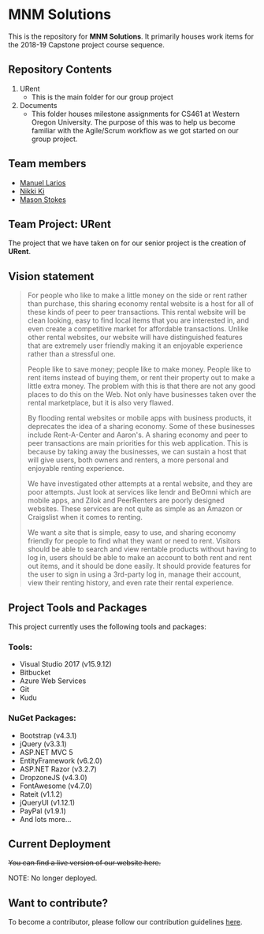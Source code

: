 # MNM Solutions

This is the repository for **MNM Solutions**. It primarily houses work items for the 2018-19 Capstone project course sequence.

## Repository Contents
1. URent
    * This is the main folder for our group project
2. Documents
    * This folder houses milestone assignments for CS461 at Western Oregon University. The purpose of this was to help us become familiar with the Agile/Scrum workflow as we got started on our group project.

## Team members 
* [Manuel Larios](https://www.github.com/mlarios1)
* [Nikki Ki](https://www.github.com/nki13)
* [Mason Stokes](https://www.github.com/masonstokes)

## Team Project: URent
The project that we have taken on for our senior project is the creation of **URent**.

## Vision statement
> For people who like to make a little money on the side or rent rather than purchase, this sharing economy rental website is a host for all of these kinds of peer to peer transactions. This rental website will be clean looking, easy to find local items that you are interested in, and even create a competitive market for affordable transactions. Unlike other rental websites, our website will have distinguished features that are extremely user friendly making it an enjoyable experience rather than a stressful one.
>
> People like to save money; people like to make money. People like to rent items instead of buying them, or rent their property out to make a little extra money. The problem with this is that there are not any good places to do this on the Web. Not only have businesses taken over the rental marketplace, but it is also very flawed.
>
> By flooding rental websites or mobile apps with business products, it deprecates the idea of a sharing economy. Some of these businesses include Rent-A-Center and Aaron's.  A sharing economy and peer to peer transactions are main priorities for this web application. This is because by taking away the businesses, we can sustain a host that will give users, both owners and renters, a more personal and enjoyable renting experience.
>
> We have investigated other attempts at a rental website, and they are poor attempts. Just look at services like lendr and BeOmni which are mobile apps, and Zilok and PeerRenters are poorly designed websites. These services are not quite as simple as an Amazon or Craigslist when it comes to renting.
>
> We want a site that is simple, easy to use, and sharing economy friendly for people to find what they want or need to rent. Visitors should be able to search and view rentable products without having to log in, users should be able to make an account to both rent and rent out items, and it should be done easily. It should provide features for the user to sign in using a 3rd-party log in, manage their account, view their renting history, and even rate their rental experience.

## Project Tools and Packages
This project currently uses the following tools and packages:

### Tools:
* Visual Studio 2017 (v15.9.12)
* Bitbucket
* Azure Web Services
* Git
* Kudu

### NuGet Packages:
* Bootstrap (v4.3.1)
* jQuery (v3.3.1) 
* ASP.NET MVC 5
* EntityFramework (v6.2.0)
* ASP.NET Razor (v3.2.7)
* DropzoneJS (v4.3.0)
* FontAwesome (v4.7.0)
* Rateit (v1.1.2)
* jQueryUI (v1.12.1)
* PayPal (v1.9.1)
* And lots more...

## Current Deployment

~~You can find a live version of our website here.~~

NOTE: No longer deployed.

## Want to contribute?
To become a contributor, please follow our contribution guidelines [here](https://bitbucket.org/manuellarios/m-m/src/master/contribute.md).
